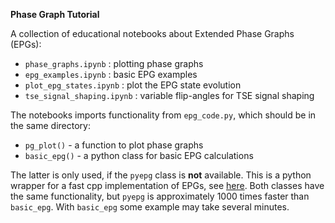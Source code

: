 **Phase Graph Tutorial**  

A collection of educational notebooks about Extended Phase Graphs (EPGs):

- `phase_graphs.ipynb` : plotting phase graphs 
- `epg_examples.ipynb` : basic EPG examples
- `plot_epg_states.ipynb` : plot the EPG state evolution
- `tse_signal_shaping.ipynb` : variable flip-angles for TSE signal shaping

The notebooks imports functionality from `epg_code.py`, which should be in the same directory:

-  `pg_plot()` - a function to plot phase graphs
-  `basic_epg()` - a python class for basic EPG calculations

The latter is only used, if the `pyepg` class is **not** available. This is a python wrapper for a fast cpp implementation of EPGs, see [here](https://github.com/mrphysics-bonn/EPGpp). 
Both classes have the same functionality, but `pyepg` is approximately 1000 times faster than `basic_epg`. With `basic_epg` some example may take several minutes.

